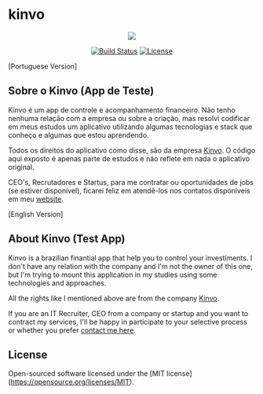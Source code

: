 # kinvo

<p align="center"><a href="https://kinvo.com.br" target="_blank"><img src="https://www.kinvo.com.br/images/logo--light.svg"></a></p>

<p align="center">
<a href="https://travis-ci.org/laravel/framework"><img src="https://travis-ci.org/laravel/framework.svg" alt="Build Status"></a>
<a href="https://packagist.org/packages/laravel/framework"><img src="https://poser.pugx.org/laravel/framework/license.svg" alt="License"></a>
</p>

[Portuguese Version]
## Sobre o Kinvo (App de Teste) 

Kinvo é um app de controle e acompanhamento financeiro. Não tenho nenhuma relação com a empresa ou sobre a criação, mas resolvi codificar
em meus estudos um aplicativo utilizando algumas tecnologias e stack
que conheço e algumas que estou aprendendo.

Todos os direitos do aplicativo como disse, são da empresa <a href="https://www.kinvo.com.br/" target="_blank">Kinvo</a>. O código aqui exposto é apenas parte de estudos e não reflete em nada o aplicativo
original.

CEO's, Recrutadores e Startus, para me contratar ou oportunidades de jobs (se estiver disponível), ficarei feliz em atendê-los nos contatos disponíveis em meu <a href="http://www.fsdeveloper.com.br/contato">website</a>.

[English Version]
## About Kinvo (Test App) 
Kinvo is a brazilian finantial app that help you to control your investiments. I don't have any relation with the company and I'm not the owner of this one, but I'm trying to mount this application in my studies using some technologies and approaches.

All the rights like I mentioned above are from the company <a href="https://www.kinvo.com.br/" target="_blank">Kinvo</a>.

If you are an IT Recruiter, CEO from a company or startup and you want to contract my services, I'll be happy in participate to your selective process or whether you prefer <a href="http://www.fsdeveloper.com.br/contact">contact me here</a>.

## License

Open-sourced software licensed under the [MIT license] (https://opensource.org/licenses/MIT).
